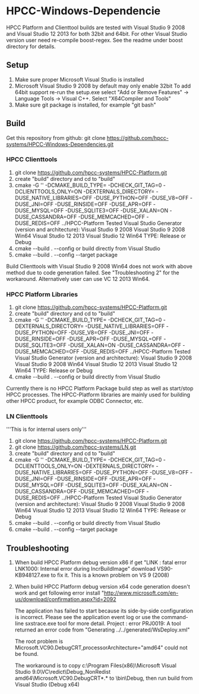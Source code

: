 # HPCC-Windows-Dependencie

HPCC Platform and Clienttool builds are tested with Visual Studio 9 2008 and Visual Studio 12 2013 
for both 32bit and 64bit. For other Visual Studio version user need re-compile boost-regex. See the 
readme under boost directory for details. 

## Setup

1. Make sure proper Microsoft Visual Studio is installed
2. Microsoft Visual Studio 9 2008 by default may only enable 32bit
   To add 64bit support re-run the setup.exe select "Add or Remove Features"
   -> Language Tools -> Visual C++. Select "X64Compiler and Tools"
3. Make sure git package is installed, for example "git bash"  


## Build 

Get this repository from github: git clone https://github.com/hpcc-systems/HPCC-Windows-Dependencies.git

### HPCC Clienttools

1. git clone https://github.com/hpcc-systems/HPCC-Platform.git
2. create "build" directory and cd to "build"
3.  cmake -G '<Visual Studio Generator>' -DCMAKE_BUILD_TYPE=<TYPE> -DCHECK_GIT_TAG=0 -DCLIENTTOOLS_ONLY=ON 
        -DEXTERNALS_DIRECTORY=<full path of platform_externals directory of this repository>
        -DUSE_NATIVE_LIBRARIES=OFF -DUSE_PYTHON=OFF -DUSE_V8=OFF -DUSE_JNI=OFF -DUSE_RINSIDE=OFF 
        -DUSE_APR=OFF -DUSE_MYSQL=OFF -DUSE_SQLITE3=OFF -DUSE_XALAN=ON -DUSE_CASSANDRA=OFF
        -DUSE_MEMCACHED=OFF -DUSE_REDIS=OFF ../HPCC-Platform
    Tested Visual Studio Generator (version and architecture): 
            Visual Studio 9 2008
            Visual Studio 9 2008 Win64
            Visual Studio 12 2013
            Visual Studio 12 Win64
    TYPE: Release or Debug
6. cmake --build . --config <TYPE>  or build directly from Visual Studio
7. cmake --build . --config <TYPE> --target package

Build Clienttools with Visual Studio 9 2008 Win64 does not work with above method  due to code generation failed.
See "Troubleshooting 2" for the workaround. Alternatively user can use VC 12 2013 Win64.

### HPCC Platform Libraries

1. git clone https://github.com/hpcc-systems/HPCC-Platform.git
2. create "build" directory and cd to "build"
3.  cmake -G '<Visual Studio Generator>' -DCMAKE_BUILD_TYPE=<TYPE>  -DCHECK_GIT_TAG=0 
        -DEXTERNALS_DIRECTORY=<full path of platform_externals directory of this repository>
        -DUSE_NATIVE_LIBRARIES=OFF -DUSE_PYTHON=OFF -DUSE_V8=OFF -DUSE_JNI=OFF -DUSE_RINSIDE=OFF 
        -DUSE_APR=OFF -DUSE_MYSQL=OFF -DUSE_SQLITE3=OFF -DUSE_XALAN=ON -DUSE_CASSANDRA=OFF
        -DUSE_MEMCACHED=OFF -DUSE_REDIS=OFF ../HPCC-Platform
    Tested Visual Studio Generator (version and architecture): 
            Visual Studio 9 2008
            Visual Studio 9 2008 Win64
            Visual Studio 12 2013
            Visual Studio 12 Win64
    TYPE: Release or Debug
6. cmake --build . --config <TYPE>  or build directly from Visual Studio

Currently there is no HPCC Platform Package build step as well as start/stop HPCC processes.
The HPCC-Platform libraries are mainly used for building other HPCC product, for example
ODBC Connector, etc.

### LN Clienttools 

'''This is for internal users only'''

1. git clone https://github.com/hpcc-systems/HPCC-Platform.git
2. git clone https://github.com/hpcc-systems/LN.git
3. create "build" directory and cd to "build"
4.  cmake -G '<Visual Studio Generator>' -DCMAKE_BUILD_TYPE=<TYPE> -DCHECK_GIT_TAG=0 -DCLIENTTOOLS_ONLY=ON 
        -DEXTERNALS_DIRECTORY=<full path of platform_externals directory of this repository>
        -DUSE_NATIVE_LIBRARIES=OFF -DUSE_PYTHON=OFF -DUSE_V8=OFF -DUSE_JNI=OFF -DUSE_RINSIDE=OFF 
        -DUSE_APR=OFF -DUSE_MYSQL=OFF -DUSE_SQLITE3=OFF -DUSE_XALAN=ON -DUSE_CASSANDRA=OFF
        -DUSE_MEMCACHED=OFF -DUSE_REDIS=OFF ../HPCC-Platform
    Tested Visual Studio Generator (version and architecture): 
            Visual Studio 9 2008
            Visual Studio 9 2008 Win64
            Visual Studio 12 2013
            Visual Studio 12 Win64
    TYPE: Release or Debug
6. cmake --build . --config <TYPE>  or build directly from Visual Studio
7. cmake --build . --config <TYPE> --target package


## Troubleshooting 

1. When build HPCC Platform debug version x86 if get "LINK : fatal error LNK1000: Internal error during IncrBuildImage"
   download VS90-KB948127.exe to fix it. This is a known problem on VS 9 (2008)

2. When build HPCC Platform debug version x64 code generation doesn't work and get following error install 
   "http://www.microsoft.com/en-us/download/confirmation.aspx?id=2092

     The application has failed to start because its side-by-side configuration is incorrect. Please see the
     application event log or use the command-line sxstrace.exe tool for more detail.
     Project : error PRJ0019: A tool returned an error code from "Generating ../../generated/WsDeploy.xml"

     The root problem is Microsoft.VC90.DebugCRT,processorArchitecture="amd64" could not be found. 
     
     The workaround is to copy c:\Program Files(x86)\Microsoft Visual Studio 9.0\VC\redict\Debug_NonRedist\
     amd64\Microsoft.VC90.DebugCRT\*.* to <HPCC Build>\bin\Debug, then run build from Visual Studio (Debug x64)
